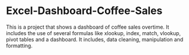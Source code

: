 # Excel-Dashboard-Coffee-Sales
This is a project that shows a dashboard of coffee sales overtime. It includes the use of several formulas like xlookup, index, match, vlookup, pivot tables and a dashboard.
It includes, data cleaning, manipulation and formatting.
